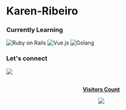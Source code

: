
# Karen-Ribeiro


### Currently Learning
![Ruby on Rails](https://img.shields.io/badge/Ruby_on_Rails-CC0000?style=for-the-badge&logo=ruby-on-rails&logoColor=white)
![Vue.js](https://img.shields.io/badge/Vue.js-4FC08D?style=for-the-badge&logo=vue.js&logoColor=white)
![Golang](https://img.shields.io/badge/Go-00ADD8?style=for-the-badge&logo=go&logoColor=white)



### Let's connect
<div align="left">  
<a href="www.linkedin.com/in/karenmribeiro" target="_blank"><img src="https://img.shields.io/badge/LinkedIn-0077B5?style=for-the-badge&logo=linkedin&logoColor=white"</a>


<div align="center">
<br><p align="center"><b>Visitors Count</b></p>  
<p align="center"><img align="center" src="https://profile-counter.glitch.me/{Karen-Ribeiro}/count.svg" /></p> 
<br></div>
